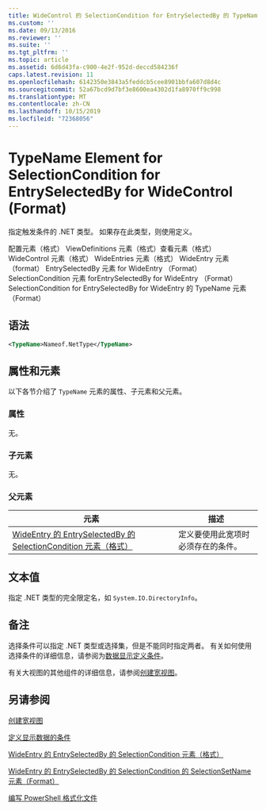 ```yaml
---
title: WideControl 的 SelectionCondition for EntrySelectedBy 的 TypeName 元素（格式） |Microsoft Docs
ms.custom: ''
ms.date: 09/13/2016
ms.reviewer: ''
ms.suite: ''
ms.tgt_pltfrm: ''
ms.topic: article
ms.assetid: 6d6d43fa-c900-4e2f-952d-deccd584236f
caps.latest.revision: 11
ms.openlocfilehash: 6142350e3843a5feddcb5cee8901bbfa607d8d4c
ms.sourcegitcommit: 52a67bcd9d7bf3e8600ea4302d1fa8970ff9c998
ms.translationtype: MT
ms.contentlocale: zh-CN
ms.lasthandoff: 10/15/2019
ms.locfileid: "72368056"
---
```

# <a name="typename-element-for-selectioncondition-for-entryselectedby-for-widecontrol-format"></a>TypeName Element for SelectionCondition for EntrySelectedBy for WideControl (Format)

指定触发条件的 .NET 类型。 如果存在此类型，则使用定义。

配置元素（格式） ViewDefinitions 元素（格式）查看元素（格式） WideControl 元素（格式） WideEntries 元素（格式） WideEntry 元素（format） EntrySelectedBy 元素 for WideEntry （Format） SelectionCondition 元素 forEntrySelectedBy for WideEntry （Format） SelectionCondition for EntrySelectedBy for WideEntry 的 TypeName 元素（Format）

## <a name="syntax"></a>语法

```xml
<TypeName>Nameof.NetType</TypeName>
```

## <a name="attributes-and-elements"></a>属性和元素

以下各节介绍了 `TypeName` 元素的属性、子元素和父元素。

### <a name="attributes"></a>属性

无。

### <a name="child-elements"></a>子元素

无。

### <a name="parent-elements"></a>父元素

|元素|描述|
|-------------|-----------------|
|[WideEntry 的 EntrySelectedBy 的 SelectionCondition 元素（格式）](./selectioncondition-element-for-entryselectedby-for-widecontrol-format.md)|定义要使用此宽项时必须存在的条件。|

## <a name="text-value"></a>文本值

指定 .NET 类型的完全限定名，如 `System.IO.DirectoryInfo`。

## <a name="remarks"></a>备注

选择条件可以指定 .NET 类型或选择集，但是不能同时指定两者。 有关如何使用选择条件的详细信息，请参阅为[数据显示定义条件](./defining-conditions-for-displaying-data.md)。

有关大视图的其他组件的详细信息，请参阅[创建宽视图](./creating-a-wide-view.md)。

## <a name="see-also"></a>另请参阅

[创建宽视图](./creating-a-wide-view.md)

[定义显示数据的条件](./defining-conditions-for-displaying-data.md)

[WideEntry 的 EntrySelectedBy 的 SelectionCondition 元素（格式）](./selectioncondition-element-for-entryselectedby-for-widecontrol-format.md)

[WideEntry 的 EntrySelectedBy 的 SelectionCondition 的 SelectionSetName 元素（Format）](./selectionsetname-element-for-selectioncondition-for-entryselectedby-for-wideentry-format.md)

[编写 PowerShell 格式化文件](./writing-a-powershell-formatting-file.md)
